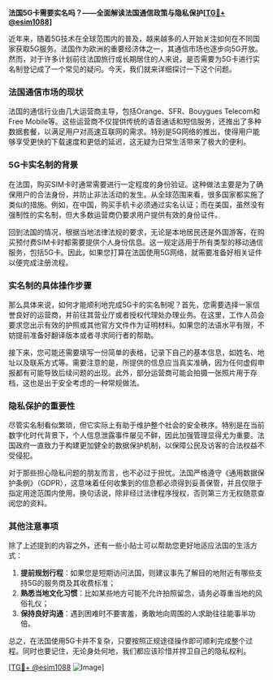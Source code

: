 **法国5G卡需要实名吗？——全面解读法国通信政策与隐私保护[[TG💪+ @esim1088](https://t.me/s/esim1088)]**

近年来，随着5G技术在全球范围内的普及，越来越多的人开始关注如何在不同国家获取5G服务。法国作为欧洲的重要经济体之一，其通信市场也逐步向5G开放。然而，对于许多计划前往法国旅行或长期居住的人来说，是否需要为5G卡进行实名制登记成了一个常见的疑问。今天，我们就来详细探讨一下这个问题。

### 法国通信市场的现状

法国的通信行业由几大运营商主导，包括Orange、SFR、Bouygues Telecom和Free Mobile等。这些运营商不仅提供传统的语音通话和短信服务，还推出了多种数据套餐，以满足用户对高速互联网的需求。特别是5G网络的推出，使得用户能够享受更快的下载速度和更低的延迟，这无疑为日常生活带来了极大的便利。

### 5G卡实名制的背景

在法国，购买SIM卡时通常需要进行一定程度的身份验证。这种做法主要是为了确保用户的合法身份，并防止非法活动的发生。从全球范围来看，很多国家都实施了类似的措施。例如，在中国，购买手机卡必须通过实名认证；而在美国，虽然没有强制性的实名制，但大多数运营商仍要求用户提供有效的身份证件。

回到法国的情况，根据当地法律法规的要求，无论是本地居民还是外国游客，在购买预付费SIM卡时都需要提供个人身份信息。这一规定适用于所有类型的移动通信服务，包括5G卡。因此，如果您打算在法国使用5G网络，就需要准备好相关证件以便完成注册流程。

### 实名制的具体操作步骤

那么具体来说，如何才能顺利地完成5G卡的实名制呢？首先，您需要选择一家信誉良好的运营商，并前往其营业厅或者授权代理处办理业务。在这里，工作人员会要求您出示有效的护照或其他官方文件作为证明材料。如果您的法语水平有限，不妨提前准备好翻译版本或者寻求同行者的帮助。

接下来，您可能还需要填写一份简单的表格，记录下自己的基本信息，如姓名、地址以及联系方式等。需要注意的是，所提供的信息应当真实准确，因为任何虚假申报都有可能导致后续问题的出现。此外，部分运营商可能会拍摄一张照片用于存档，这也是出于安全考虑的一种常规做法。

### 隐私保护的重要性

尽管实名制看似繁琐，但它实际上有助于维护整个社会的安全秩序。特别是在当前数字化时代背景下，个人信息泄露事件屡见不鲜，因此加强管理显得尤为重要。法国政府一直致力于构建更加健全的数据保护机制，以保障公民及访客的合法权益不受侵犯。

对于那些担心隐私问题的朋友而言，也不必过于担忧。法国严格遵守《通用数据保护条例》（GDPR），这意味着任何收集到的信息都必须得到妥善保管，并且仅限于指定用途范围内使用。换句话说，除非经过法律程序授权，否则第三方无权随意查阅您的资料。

### 其他注意事项

除了上述提到的内容之外，还有一些小贴士可以帮助您更好地适应法国的生活方式：

1. **提前规划行程**：如果您是短期访问法国，则建议事先了解目的地附近有哪些支持5G的服务商及其收费标准；
2. **熟悉当地文化习惯**：比如某些地方可能不允许拍照留念，请务必尊重当地的风俗礼仪；
3. **保持良好沟通**：遇到困难时不要害羞，勇敢地向周围的人求助往往能事半功倍。

总之，在法国使用5G卡并不复杂，只要按照正规途径操作即可顺利完成整个过程。同时也要记住，无论身处何地，我们都应该珍惜并捍卫自己的隐私权利。

[[TG💪+ @esim1088](https://t.me/s/esim1088) ![Image](https://i.postimg.cc/4NQfJmqS/Snipaste-2025-05-13-00-14-12.png)]